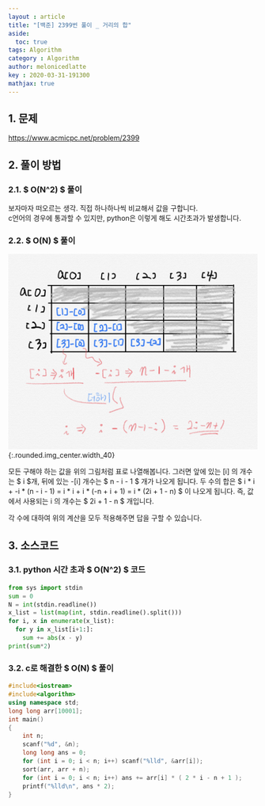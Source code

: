 ```yaml
---
layout : article
title: "[백준] 2399번 풀이 _ 거리의 합"
aside:
  toc: true
tags: Algorithm
category : Algorithm
author: melonicedlatte  
key : 2020-03-31-191300
mathjax: true 
---  
```


## 1. 문제

https://www.acmicpc.net/problem/2399

## 2. 풀이 방법

### 2.1. $ O(N^2) $ 풀이

보자마자 떠오르는 생각. 직접 하나하나씩 비교해서 값을 구합니다.  
c언어의 경우에 통과할 수 있지만, python은 이렇게 해도 시간초과가 발생합니다.

### 2.2. $ O(N) $ 풀이

![image](/assets/images/202003/5826F933-6E82-4E8A-8C80-B7B17F5F56EC.jpeg){:.rounded.img_center.width_40}

모든 구해야 하는 값을 위의 그림처럼 표로 나열해봅니다. 그러면 앞에 있는 [i] 의 개수는 $ i $개, 뒤에 있는 -[i] 개수는 $ n - i - 1 $ 개가 나오게 됩니다. 두 수의 합은 $ i * i + -i * (n - i - 1) = i * i + i * (-n + i + 1) = i * (2i + 1 - n) $ 이 나오게 됩니다. 즉, 값에서 사용되는 i 의 개수는 $ 2i + 1 - n $ 개입니다. 

각 수에 대하여 위의 계산을 모두 적용해주면 답을 구할 수 있습니다. 

## 3. 소스코드

### 3.1. python 시간 초과 $ O(N^2) $ 코드

~~~python
from sys import stdin 
sum = 0
N = int(stdin.readline())
x_list = list(map(int, stdin.readline().split()))
for i, x in enumerate(x_list):
  for y in x_list[i+1:]:
    sum += abs(x - y)
print(sum*2)
~~~

### 3.2. c로 해결한 $ O(N) $ 풀이

~~~cpp
#include<iostream>
#include<algorithm>
using namespace std;
long long arr[10001];
int main()
{
	int n;
	scanf("%d", &n);
	long long ans = 0;
	for (int i = 0; i < n; i++) scanf("%lld", &arr[i]);
	sort(arr, arr + n);
	for (int i = 0; i < n; i++) ans += arr[i] * ( 2 * i - n + 1 );
	printf("%lld\n", ans * 2);
}
~~~
